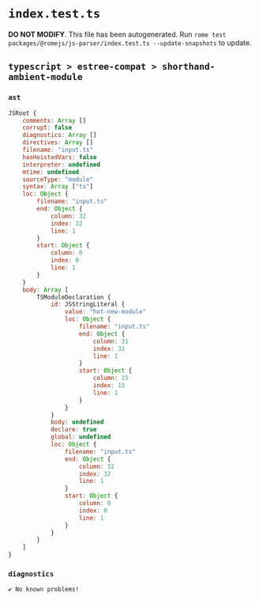# `index.test.ts`

**DO NOT MODIFY**. This file has been autogenerated. Run `rome test packages/@romejs/js-parser/index.test.ts --update-snapshots` to update.

## `typescript > estree-compat > shorthand-ambient-module`

### `ast`

```javascript
JSRoot {
	comments: Array []
	corrupt: false
	diagnostics: Array []
	directives: Array []
	filename: "input.ts"
	hasHoistedVars: false
	interpreter: undefined
	mtime: undefined
	sourceType: "module"
	syntax: Array ["ts"]
	loc: Object {
		filename: "input.ts"
		end: Object {
			column: 32
			index: 32
			line: 1
		}
		start: Object {
			column: 0
			index: 0
			line: 1
		}
	}
	body: Array [
		TSModuleDeclaration {
			id: JSStringLiteral {
				value: "hot-new-module"
				loc: Object {
					filename: "input.ts"
					end: Object {
						column: 31
						index: 31
						line: 1
					}
					start: Object {
						column: 15
						index: 15
						line: 1
					}
				}
			}
			body: undefined
			declare: true
			global: undefined
			loc: Object {
				filename: "input.ts"
				end: Object {
					column: 32
					index: 32
					line: 1
				}
				start: Object {
					column: 0
					index: 0
					line: 1
				}
			}
		}
	]
}
```

### `diagnostics`

```
✔ No known problems!

```
